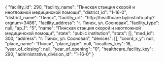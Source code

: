 {
    "facility_id": 290,
    "facility_name": "Пинская станция скорой и неотложной медицинской помощи",
    "district_id": "1-16-0",
    "district_name": "Пинск",
    "facility_url": "http:\/\/healthcare.by\/instinfo.php?orgnum=3486",
    "facility_address": "г. Пинск, ул. Сосновая",
    "facility_type": null,
    "ap_1": "5",
    "name": "Пинская станция скорой и неотложной медицинской помощи",
    "state": "public institution",
    "stats": [],
    "med_id": 300,
    "address": "г. Пинск, ул. Сосновая",
    "devices": [],
    "coord_x_y": null,
    "place_name": "Пинск",
    "place_type": null,
    "localties_key": 18,
    "year_of_closing": null,
    "year_of_opening": "0",
    "healthcare_facility_key": 290,
    "administrative_division_id": "1-16-0"
}